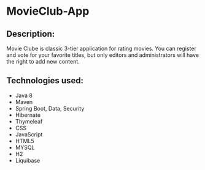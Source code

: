 # MovieClub-App

## Description:
Movie Clube is classic 3-tier application for rating movies. You can register and vote for
your favorite titles, but only editors and administrators will have the right
to add new content.

## Technologies used:
- Java 8
- Maven
- Spring Boot, Data, Security
- Hibernate
- Thymeleaf
- CSS
- JavaScript
- HTML5
- MYSQL
- H2
- Liquibase
